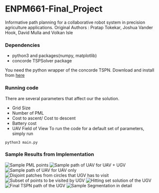 # ENPM661-Final_Project
Informative path planning for a collaborative robot system in precision agriculture applications.
Original Authors : Pratap Tokekar, Joshua Vander Hook, David Mulla and Volkan Isle

### Dependencies
* python3 and packages(numpy, matplotlib)
* concorde TSPSolver package

You need the python wrapper of the concorde TSPN. Download and install from [here](https://github.com/jvkersch/pyconcorde/)

### Running code
There are several parameters that affect our the solution. 
* Grid Size
* Number of PML
* Cost to ascent/ Cost to descent
* Battery cost
* UAV Field of View 
To run the code for a default set of parameters, simply run
```
python3 main.py
```

### Sample Results from Implementation
![Sample PML points](https://github.com/vdorbala/ENPM661-Final_Project/blob/master/Images/pml_points.jpg)
![Sample path of UAV for UAV + UGV](https://github.com/vdorbala/ENPM661-Final_Project/blob/master/Images/4-1.jpg)
![Sample path of UAV for UAV only](https://github.com/vdorbala/ENPM661-Final_Project/blob/master/Images/4-2.jpg)
![Disjoint patches from circles that UGV has to visit](https://github.com/vdorbala/ENPM661-Final_Project/blob/master/Images/4-4.jpg)
![Subset of points to be visited by UGV](https://github.com/vdorbala/ENPM661-Final_Project/blob/master/Images/4-3.jpg)
![Hitting set solution of the UGV](https://github.com/vdorbala/ENPM661-Final_Project/blob/master/Images/4-5.jpg)
![Final TSPN path of the UGV](https://github.com/vdorbala/ENPM661-Final_Project/blob/master/Images/4-6.jpg)
![Sample Segmentation in detail](https://github.com/vdorbala/ENPM661-Final_Project/blob/master/Images/pml_segmented.png)

